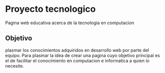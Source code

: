 # Proyecto tecnologico

Pagina web educativa acerca de la tecnologia en computacion 

## Objetivo

plasmar los conocimientos adquiridos en desarrollo web por parte del equipo. Para plasmar la idea de crear una pagina cuyo objetivo principal es el de facilitar el conocimiento en computacion e informatica a quien lo necesite.
